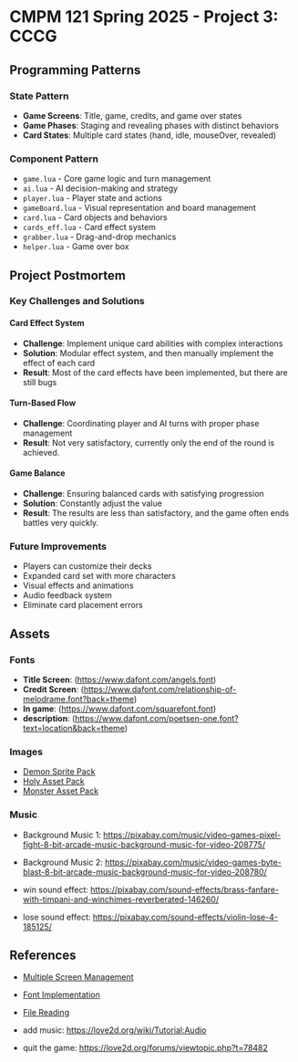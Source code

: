 # CMPM 121 Spring 2025 - Project 3: CCCG

## Programming Patterns

### State Pattern
- **Game Screens**: Title, game, credits, and game over states
- **Game Phases**: Staging and revealing phases with distinct behaviors
- **Card States**: Multiple card states (hand, idle, mouseOver, revealed)

### Component Pattern
  - `game.lua` - Core game logic and turn management
  - `ai.lua` - AI decision-making and strategy
  - `player.lua` - Player state and actions
  - `gameBoard.lua` - Visual representation and board management
  - `card.lua` - Card objects and behaviors
  - `cards_eff.lua` - Card effect system
  - `grabber.lua` - Drag-and-drop mechanics
  - `helper.lua` - Game over box

## Project Postmortem

### Key Challenges and Solutions

#### Card Effect System
- **Challenge**: Implement unique card abilities with complex interactions
- **Solution**: Modular effect system, and then manually implement the effect of each card
- **Result**: Most of the card effects have been implemented, but there are still bugs

#### Turn-Based Flow
- **Challenge**: Coordinating player and AI turns with proper phase management
- **Result**: Not very satisfactory, currently only the end of the round is achieved.

#### Game Balance
- **Challenge**: Ensuring balanced cards with satisfying progression
- **Solution**: Constantly adjust the value
- **Result**: The results are less than satisfactory, and the game often ends battles very quickly.

### Future Improvements
- Players can customize their decks
- Expanded card set with more characters
- Visual effects and animations
- Audio feedback system
- Eliminate card placement errors

## Assets

### Fonts
- **Title Screen**: (https://www.dafont.com/angels.font)
- **Credit Screen**: (https://www.dafont.com/relationship-of-melodrame.font?back=theme)
- **In game**: (https://www.dafont.com/squarefont.font)
- **description**: (https://www.dafont.com/poetsen-one.font?text=location&back=theme)

### Images
- [Demon Sprite Pack](https://deepdivegamestudio.itch.io/demon-sprite-pack)
- [Holy Asset Pack](https://deepdivegamestudio.itch.io/holyassetpack)
- [Monster Asset Pack](https://deepdivegamestudio.itch.io/monsterassetpack)

### Music
- Background Music 1: https://pixabay.com/music/video-games-pixel-fight-8-bit-arcade-music-background-music-for-video-208775/

- Background Music 2: https://pixabay.com/music/video-games-byte-blast-8-bit-arcade-music-background-music-for-video-208780/

- win sound effect: https://pixabay.com/sound-effects/brass-fanfare-with-timpani-and-winchimes-reverberated-146260/

- lose sound effect: https://pixabay.com/sound-effects/violin-lose-4-185125/

## References
- [Multiple Screen Management](https://love2d.org/forums/viewtopic.php?t=93629)
- [Font Implementation](https://love2d.org/wiki/Tutorial:Fonts_and_Text)
- [File Reading](https://stackoverflow.com/questions/11201262/how-to-read-data-from-a-file-in-lua)

- add music: https://love2d.org/wiki/Tutorial:Audio
- quit the game: https://love2d.org/forums/viewtopic.php?t=78482